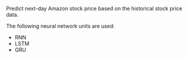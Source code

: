 Predict next-day Amazon stock price based on the historical stock price data.

The following neural network units are used:
- RNN
- LSTM
- GRU